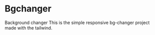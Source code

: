 # Bgchanger
Background changer
This is the simple responsive bg-changer project made with the tailwind.

